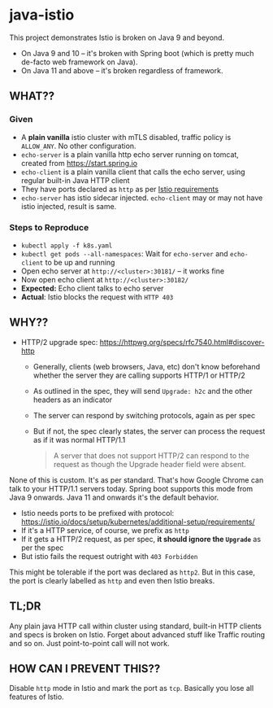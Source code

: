 # java-istio

This project demonstrates Istio is broken on Java 9 and beyond.

* On Java 9 and 10 – it's broken with Spring boot (which is pretty much de-facto web framework on Java).
* On Java 11 and above – it's broken regardless of framework.

## WHAT??

### Given

* A **plain vanilla** istio cluster with mTLS disabled, traffic policy is `ALLOW_ANY`. No other configuration.
* `echo-server` is a plain vanilla http echo server running on tomcat, created from https://start.spring.io
* `echo-client` is a plain vanilla client that calls the echo server, using regular built-in Java HTTP client
* They have ports declared as `http` as per [Istio requirements](https://istio.io/docs/setup/kubernetes/additional-setup/requirements/)
* `echo-server` has istio sidecar injected. `echo-client` may or may not have istio injected, result is same.

### Steps to Reproduce

* `kubectl apply -f k8s.yaml`
* `kubectl get pods --all-namespaces`: Wait for `echo-server` and `echo-client` to be up and running
* Open echo server at `http://<cluster>:30181/` – it works fine
* Now open echo client at `http://<cluster>:30182/`
* **Expected:** Echo client talks to echo server
* **Actual**: Istio blocks the request with `HTTP 403`

## WHY??

* HTTP/2 upgrade spec: https://httpwg.org/specs/rfc7540.html#discover-http
  * Generally, clients (web browsers, Java, etc) don't know beforehand whether the server they are calling supports HTTP/1 or HTTP/2
  * As outlined in the spec, they will send `Upgrade: h2c` and the other headers as an indicator
  * The server can respond by switching protocols, again as per spec
  * But if not, the spec clearly states, the server can process the request as if it was normal HTTP/1.1
  
    > A server that does not support HTTP/2 can respond to the request as though the Upgrade header field were absent.

None of this is custom. It's as per standard. That's how Google Chrome can talk to your HTTP/1.1 servers today. Spring boot supports this mode from Java 9 onwards. Java 11 and onwards it's the default behavior.

* Istio needs ports to be prefixed with protocol: https://istio.io/docs/setup/kubernetes/additional-setup/requirements/
* If it's a HTTP service, of course, we prefix as `http`
* If it gets a HTTP/2 request, as per spec, **it should ignore the `Upgrade`** as per the spec
* But istio fails the request outright with `403 Forbidden`

This might be tolerable if the port was declared as `http2`. But in this case, the port is clearly labelled as `http` and even then Istio breaks.

## TL;DR

Any plain java HTTP call within cluster using standard, built-in HTTP clients and specs is broken on Istio. Forget about advanced stuff like Traffic routing and so on. Just point-to-point call will not work.

## HOW CAN I PREVENT THIS??

Disable `http` mode in Istio and mark the port as `tcp`. Basically you lose all features of Istio.
